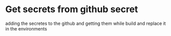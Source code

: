 # Get secrets from github secret
adding the secretes to the github and getting them while build and replace it in the environments
